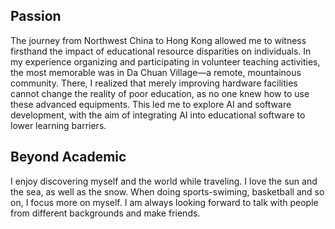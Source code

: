 ## Passion
The journey from Northwest China to Hong Kong allowed me to witness firsthand the impact of educational resource disparities on individuals.
In my experience organizing and participating in volunteer teaching activities, the most memorable was in Da Chuan Village—a remote, mountainous community. There, I realized that merely improving hardware facilities cannot change the reality of poor education, as no one knew how to use these advanced equipments.
This led me to explore AI and software development, with the aim of integrating AI into educational software to lower learning barriers.

## Beyond Academic
I enjoy discovering myself and the world while traveling.
I love the sun and the sea, as well as the snow.
When doing sports-swiming, basketball and so on, I focus more on myself.
I am always looking forward to talk with people from different backgrounds and make friends.
